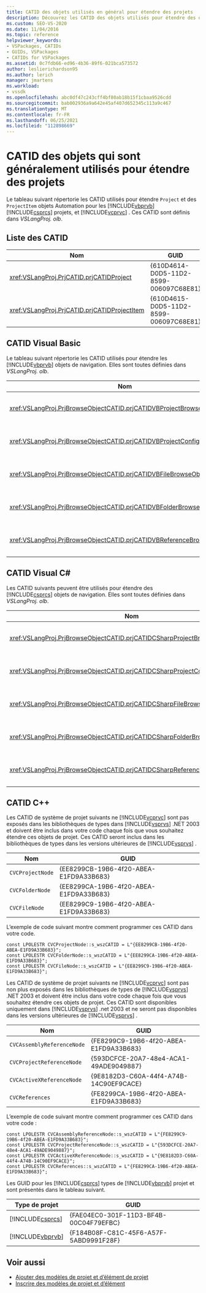 ```yaml
---
title: CATID des objets utilisés en général pour étendre des projets
description: Découvrez les CATID des objets utilisés pour étendre des objets Automation Project et ProjectItem pour les projets Visual Basic, Visual C# et Visual C++.
ms.custom: SEO-VS-2020
ms.date: 11/04/2016
ms.topic: reference
helpviewer_keywords:
- VSPackages, CATIDs
- GUIDs, VSPackages
- CATIDs for VSPackages
ms.assetid: 0c7fdb66-ed96-4b36-89f6-021bca573572
author: leslierichardson95
ms.author: lerich
manager: jmartens
ms.workload:
- vssdk
ms.openlocfilehash: abc0df47c243cff4bf80ab18b15f1cbaa9526cdd
ms.sourcegitcommit: bab002936a9a642e45af407d652345c113a9c467
ms.translationtype: MT
ms.contentlocale: fr-FR
ms.lasthandoff: 06/25/2021
ms.locfileid: "112898669"
---
```

# <a name="catids-for-objects-that-are-typically-used-to-extend-projects"></a>CATID des objets qui sont généralement utilisés pour étendre des projets
Le tableau suivant répertorie les CATID utilisés pour étendre `Project` et des `ProjectItem` objets Automation pour les [!INCLUDE[vbprvb](../../code-quality/includes/vbprvb_md.md)] [!INCLUDE[csprcs](../../data-tools/includes/csprcs_md.md)] projets, et [!INCLUDE[vcprvc](../../code-quality/includes/vcprvc_md.md)] . Ces CATID sont définis dans *VSLangProj. olb*.

## <a name="listing-of-catids"></a>Liste des CATID

|Nom|GUID|
|----------|----------|
|<xref:VSLangProj.PrjCATID.prjCATIDProject>|{610D4614-D0D5-11D2-8599-006097C68E81}|
|<xref:VSLangProj.PrjCATID.prjCATIDProjectItem>|{610D4615-D0D5-11D2-8599-006097C68E81}|

## <a name="visual-basic-catids"></a>CATID Visual Basic
 Le tableau suivant répertorie les CATID utilisés pour étendre les [!INCLUDE[vbprvb](../../code-quality/includes/vbprvb_md.md)] objets de navigation. Elles sont toutes définies dans *VSLangProj. olb*.

|Nom|GUID|
|----------|----------|
|<xref:VSLangProj.PrjBrowseObjectCATID.prjCATIDVBProjectBrowseObject>|{E0FDC879-C32A-4751-A3D3-0B3824BD575F}|
|<xref:VSLangProj.PrjBrowseObjectCATID.prjCATIDVBProjectConfigBrowseObject>|{67F8DD11-14EB-489b-87F0-F01C52AF3870}|
|<xref:VSLangProj.PrjBrowseObjectCATID.prjCATIDVBFileBrowseObject>|{EA5BD05D-3C72-40A5-95A0-28A2773311CA}|
|<xref:VSLangProj.PrjBrowseObjectCATID.prjCATIDVBFolderBrowseObject>|{932DC619-2EAA-4192-B7E6-3D15AD31DF49}|
|<xref:VSLangProj.PrjBrowseObjectCATID.prjCATIDVBReferenceBrowseObject>|{2289B812-8191-4e81-B7B3-174045AB0CB5}|

## <a name="visual-c-catids"></a>CATID Visual C#
 Les CATID suivants peuvent être utilisés pour étendre des [!INCLUDE[csprcs](../../data-tools/includes/csprcs_md.md)] objets de navigation. Elles sont toutes définies dans *VSLangProj. olb*.

|Nom|GUID|
|----------|----------|
|<xref:VSLangProj.PrjBrowseObjectCATID.prjCATIDCSharpProjectBrowseObject>|{4EF9F003-DE95-4d60-96B0-212979F2A857}|
|<xref:VSLangProj.PrjBrowseObjectCATID.prjCATIDCSharpProjectConfigBrowseObject>|{A12CE10A-227F-4963-ADB6-3A43388513CA}|
|<xref:VSLangProj.PrjBrowseObjectCATID.prjCATIDCSharpFileBrowseObject>|{8D58E6AF-ED4E-48B0-8C7B-C74EF0735451}|
|<xref:VSLangProj.PrjBrowseObjectCATID.prjCATIDCSharpFolderBrowseObject>|{914FE278-054A-45DB-BF9E-5F22484CC84C}|
|<xref:VSLangProj.PrjBrowseObjectCATID.prjCATIDCSharpReferenceBrowseObject>|{2F0FA3B8-C855-4a4e-95A5-CB45C67D6C27}|

## <a name="c-catids"></a>CATID C++
 Les CATID de système de projet suivants ne [!INCLUDE[vcprvc](../../code-quality/includes/vcprvc_md.md)] sont pas exposés dans les bibliothèques de types dans [!INCLUDE[vsprvs](../../code-quality/includes/vsprvs_md.md)] .NET 2003 et doivent être inclus dans votre code chaque fois que vous souhaitez étendre ces objets de projet. Ces CATID seront inclus dans les bibliothèques de types dans les versions ultérieures de [!INCLUDE[vsprvs](../../code-quality/includes/vsprvs_md.md)] .

|Nom|GUID|
|----------|----------|
|`CVCProjectNode`|{EE8299CB-19B6-4f20-ABEA-E1FD9A33B683}|
|`CVCFolderNode`|{EE8299CA-19B6-4f20-ABEA-E1FD9A33B683}|
|`CVCFileNode`|{EE8299C9-19B6-4f20-ABEA-E1FD9A33B683}|

 L’exemple de code suivant montre comment programmer ces CATID dans votre code.

```
const LPOLESTR CVCProjectNode::s_wszCATID = L"{EE8299CB-19B6-4f20-ABEA-E1FD9A33B683}";
const LPOLESTR CVCFolderNode::s_wszCATID = L"{EE8299CA-19B6-4f20-ABEA-E1FD9A33B683}";
const LPOLESTR CVCFileNode::s_wszCATID = L"{EE8299C9-19B6-4f20-ABEA-E1FD9A33B683}";
```

 Les CATID de système de projet suivants ne [!INCLUDE[vcprvc](../../code-quality/includes/vcprvc_md.md)] sont pas non plus exposés dans les bibliothèques de types de [!INCLUDE[vsprvs](../../code-quality/includes/vsprvs_md.md)] .NET 2003 et doivent être inclus dans votre code chaque fois que vous souhaitez étendre ces objets de projet. Ces CATID sont disponibles uniquement dans [!INCLUDE[vsprvs](../../code-quality/includes/vsprvs_md.md)] .net 2003 et ne seront pas disponibles dans les versions ultérieures de [!INCLUDE[vsprvs](../../code-quality/includes/vsprvs_md.md)] .

|Nom|GUID|
|----------|----------|
|`CVCAssemblyReferenceNode`|{FE8299C9-19B6-4f20-ABEA-E1FD9A33B683}|
|`CVCProjectReferenceNode`|{593DCFCE-20A7-48e4-ACA1-49ADE9049887}|
|`CVCActiveXReferenceNode`|{9E8182D3-C60A-44f4-A74B-14C90EF9CACE}|
|`CVCReferences`|{FE8299CA-19B6-4f20-ABEA-E1FD9A33B683}|

 L’exemple de code suivant montre comment programmer ces CATID dans votre code :

```
const LPOLESTR CVCAssemblyReferenceNode::s_wszCATID = L"{FE8299C9-19B6-4f20-ABEA-E1FD9A33B683}";
const LPOLESTR CVCProjectReferenceNode::s_wszCATID = L"{593DCFCE-20A7-48e4-ACA1-49ADE9049887}";
const LPOLESTR CVCActiveXReferenceNode::s_wszCATID = L"{9E8182D3-C60A-44f4-A74B-14C90EF9CACE}";
const LPOLESTR CVCReferences::s_wszCATID = L"{FE8299CA-19B6-4f20-ABEA-E1FD9A33B683}";
```

 Les GUID pour les [!INCLUDE[csprcs](../../data-tools/includes/csprcs_md.md)] types de [!INCLUDE[vbprvb](../../code-quality/includes/vbprvb_md.md)] projet et sont présentés dans le tableau suivant.

| Type de projet | GUID |
| - | - |
| [!INCLUDE[csprcs](../../data-tools/includes/csprcs_md.md)] | {FAE04EC0-301F-11D3-BF4B-00C04F79EFBC} |
| [!INCLUDE[vbprvb](../../code-quality/includes/vbprvb_md.md)] | {F184B08F-C81C-45F6-A57F-5ABD9991F28F} |

## <a name="see-also"></a>Voir aussi
- [Ajouter des modèles de projet et d’élément de projet](../../extensibility/internals/adding-project-and-project-item-templates.md)
- [Inscrire des modèles de projet et d’élément](../../extensibility/internals/registering-project-and-item-templates.md)
